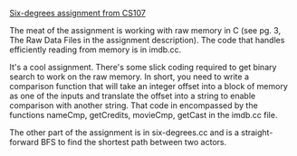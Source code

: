 [Six-degrees assignment from CS107](http://see.stanford.edu/materials/icsppcs107/09-Assignment-2-Six-Degrees.pdf)

The meat of the assignment is working with raw memory in C (see pg. 3, The Raw Data Files in the assignment description). The code that handles efficiently reading from memory is in imdb.cc. 

It's a cool assignment. There's some slick coding required to get binary search to work on the raw memory. In short, you need to write a comparison function that will take an integer offset into a block of memory as one of the inputs and translate the offset into a string to enable comparison with another string. That code in encompassed by the functions nameCmp, getCredits, movieCmp, getCast in the imdb.cc file. 

The other part of the assignment is in six-degrees.cc and is a straight-forward BFS to find the shortest path between two actors.  





